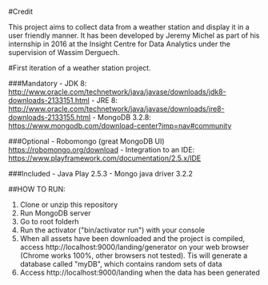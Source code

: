 #Credit

This project aims to collect data from a weather station and display it in a user friendly manner. It has been developed by Jeremy Michel as part of his internship in 2016 at the Insight Centre for Data Analytics under the supervision of Wassim Derguech.

#First iteration of a weather station project.

###Mandatory
 	- JDK 8: http://www.oracle.com/technetwork/java/javase/downloads/jdk8-downloads-2133151.html
 	- JRE 8: http://www.oracle.com/technetwork/java/javase/downloads/jre8-downloads-2133155.html
 	- MongoDB 3.2.8: https://www.mongodb.com/download-center?jmp=nav#community

###Optional
 	- Robomongo (great MongoDB UI) https://robomongo.org/download
 	- Integration to an IDE: https://www.playframework.com/documentation/2.5.x/IDE

###Included
 	- Java Play 2.5.3
 	- Mongo java driver 3.2.2


##HOW TO RUN:

1. Clone or unzip this repository
2. Run MongoDB server
3. Go to root folderh
4. Run the activator ("bin/activator run") with your console
5. When all assets have been downloaded and the project is compiled, access http://localhost:9000/landing/generator on your web browser (Chrome works 100%, other browsers not tested). Tis will generate a database called "myDB", which contains random sets of data
6. Access http://localhost:9000/landing when the data has been generated
